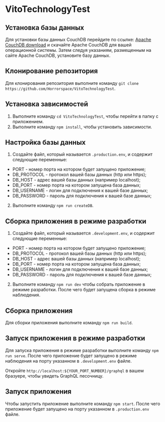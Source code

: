# VitoTechnologyTest


## Установка базы данных

Для установки базы данных CouchDB перейдите по ссылке: [Apache CouchDB download](https://couchdb.apache.org/#download "Apache CouchDB download") и скачайте Apache CouchDB для вашей операционной системы. Затем следуя указаниям, размещенным на сайте Apache CouchDB, установите базу данных.


## Клонирование репозитория

Для клонирования репозитория выполните команду `git clone https://github.com/Horrorspace/VitoTechnologyTest`.


## Установка зависимостей

1. Выполните команду `cd VitoTechnologyTest`, чтобы перейти в папку с приложением.
2. Выполните команду `npm install`, чтобы установить зависимости.


## Настройка базы данных

1. Создайте файл, который называется `.production.env`, и содержит следующие переменные:
* PORT - номер порта на котором будет запущено приложение;
* DB_PROTOCOL - протокол вашей базы данных (http или https);
* DB_HOST - адрес вашей базы данных (например localhost);
* DB_PORT - номер порта на котором запущена база данных;
* DB_USERNAME - логин для подключения к вашей базе данных;
* DB_PASSWORD - пароль для подключения к вашей базе данных;
2. Выполните команду `npm run createDB`.


## Сборка приложения в режиме разработки

1. Создайте файл, который называется `.development.env`, и содержит следующие переменные:
* PORT - номер порта на котором будет запущено приложение;
* DB_PROTOCOL - протокол вашей базы данных (http или https);
* DB_HOST - адрес вашей базы данных (например localhost);
* DB_PORT - номер порта на котором запущена база данных;
* DB_USERNAME - логин для подключения к вашей базе данных;
* DB_PASSWORD - пароль для подключения к вашей базе данных;
2. Выполните команду `npm run dev` чтобы собрать приложение в режиме разработки. После чего будет запущена сборка в режиме наблюдения.


## Сборка приложения

Для сборки приложения выполните команду `npm run build`.


## Запуск приложения в режиме разработки

Для запуска приложения в режиме разработки выполните команду `npm run serve`. После чего приложение будет запущено в режиме наблюдения на порту указанном в `.development.env` файле.

Откройте `http://localhost:${YOUR_PORT_NUMBER}/graphql` в вашем бразуере, чтобы увидеть GraphQL песочницу.


## Запуск приложения

Чтобы запустить приложение выполните команду `npm start`. После чего приложение будет запущено на порту указанном в `.production.env` файле.